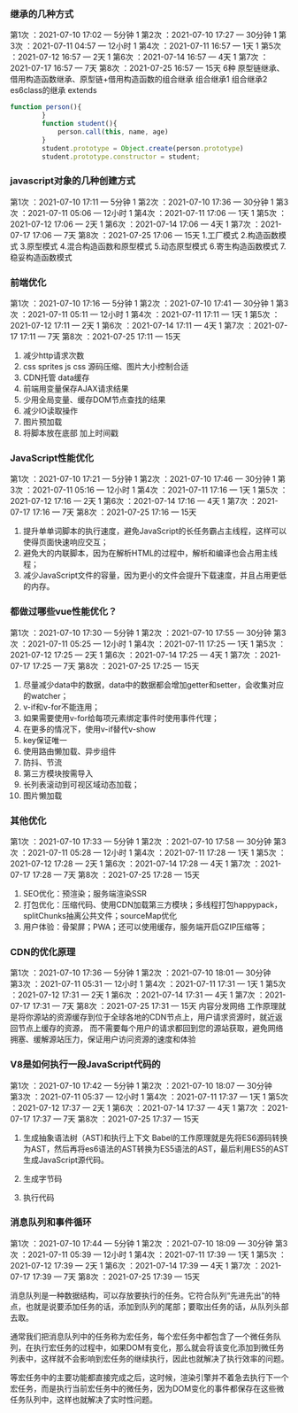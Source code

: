 ### 继承的几种方式
第1次 ：2021-07-10 17:02 — 5分钟  1
第2次 ：2021-07-10 17:27 — 30分钟  1
第3次 ：2021-07-11 04:57 — 12小时  1
第4次 ：2021-07-11 16:57 — 1天   1
第5次 ：2021-07-12 16:57 — 2天  1
第6次 ：2021-07-14 16:57 — 4天  1
第7次 ：2021-07-17 16:57 — 7天
第8次 ：2021-07-25 16:57 — 15天
6种 原型链继承、借用构造函数继承、原型链+借用构造函数的组合继承 组合继承1 组合继承2 es6class的继承 extends
```JavaScript
function person(){
        }
        function student(){
            person.call(this, name, age)
        }
        student.prototype = Object.create(person.prototype)
        student.prototype.constructor = student;
```

### javascript对象的几种创建方式
第1次 ：2021-07-10 17:11 — 5分钟  1
第2次 ：2021-07-10 17:36 — 30分钟  1
第3次 ：2021-07-11 05:06 — 12小时   1
第4次 ：2021-07-11 17:06 — 1天   1
第5次 ：2021-07-12 17:06 — 2天   1
第6次 ：2021-07-14 17:06 — 4天  1
第7次 ：2021-07-17 17:06 — 7天
第8次 ：2021-07-25 17:06 — 15天
1.工厂模式
2.构造函数模式
3.原型模式
4.混合构造函数和原型模式
5.动态原型模式
6.寄生构造函数模式
7.稳妥构造函数模式

### 前端优化
第1次 ：2021-07-10 17:16 — 5分钟  1
第2次 ：2021-07-10 17:41 — 30分钟  1
第3次 ：2021-07-11 05:11 — 12小时  1
第4次 ：2021-07-11 17:11 — 1天   1
第5次 ：2021-07-12 17:11 — 2天  1
第6次 ：2021-07-14 17:11 — 4天  1
第7次 ：2021-07-17 17:11 — 7天
第8次 ：2021-07-25 17:11 — 15天
1. 减少http请求次数
2. css sprites js css 源码压缩、图片大小控制合适
3. CDN托管 data缓存
4. 前端用变量保存AJAX请求结果
5. 少用全局变量、缓存DOM节点查找的结果
6. 减少IO读取操作
7. 图片预加载
8. 将脚本放在底部 加上时间戳

### JavaScript性能优化
第1次 ：2021-07-10 17:21 — 5分钟  1
第2次 ：2021-07-10 17:46 — 30分钟  1
第3次 ：2021-07-11 05:16 — 12小时  1
第4次 ：2021-07-11 17:16 — 1天  1
第5次 ：2021-07-12 17:16 — 2天  1
第6次 ：2021-07-14 17:16 — 4天  1
第7次 ：2021-07-17 17:16 — 7天
第8次 ：2021-07-25 17:16 — 15天
1. 提升单单词脚本的执行速度，避免JavaScript的长任务霸占主线程，这样可以使得页面快速响应交互；
2. 避免大的内联脚本，因为在解析HTML的过程中，解析和编译也会占用主线程；
3. 减少JavaScript文件的容量，因为更小的文件会提升下载速度，并且占用更低的内存。

### 都做过哪些vue性能优化？
第1次 ：2021-07-10 17:30 — 5分钟  1
第2次 ：2021-07-10 17:55 — 30分钟
第3次 ：2021-07-11 05:25 — 12小时  1
第4次 ：2021-07-11 17:25 — 1天  1
第5次 ：2021-07-12 17:25 — 2天  1
第6次 ：2021-07-14 17:25 — 4天  1
第7次 ：2021-07-17 17:25 — 7天
第8次 ：2021-07-25 17:25 — 15天
1. 尽量减少data中的数据，data中的数据都会增加getter和setter，会收集对应的watcher；
2. v-if和v-for不能连用；
3. 如果需要使用v-for给每项元素绑定事件时使用事件代理；
4. 在更多的情况下，使用v-if替代v-show
5. key保证唯一
6. 使用路由懒加载、异步组件
7. 防抖、节流
8. 第三方模块按需导入
9. 长列表滚动到可视区域动态加载；
10. 图片懒加载

### 其他优化
第1次 ：2021-07-10 17:33 — 5分钟    1
第2次 ：2021-07-10 17:58 — 30分钟
第3次 ：2021-07-11 05:28 — 12小时  1
第4次 ：2021-07-11 17:28 — 1天  1
第5次 ：2021-07-12 17:28 — 2天  1
第6次 ：2021-07-14 17:28 — 4天  1
第7次 ：2021-07-17 17:28 — 7天
第8次 ：2021-07-25 17:28 — 15天
1. SEO优化：预渲染；服务端渲染SSR
2. 打包优化：压缩代码、使用CDN加载第三方模块；多线程打包happypack，splitChunks抽离公共文件；sourceMap优化
3. 用户体验：骨架屏；PWA；还可以使用缓存，服务端开启GZIP压缩等；

### CDN的优化原理
第1次 ：2021-07-10 17:36 — 5分钟  1
第2次 ：2021-07-10 18:01 — 30分钟  
第3次 ：2021-07-11 05:31 — 12小时  1
第4次 ：2021-07-11 17:31 — 1天  1
第5次 ：2021-07-12 17:31 — 2天  1
第6次 ：2021-07-14 17:31 — 4天  1
第7次 ：2021-07-17 17:31 — 7天
第8次 ：2021-07-25 17:31 — 15天
  内容分发网络
  工作原理就是将你源站的资源缓存到位于全球各地的CDN节点上，用户请求资源时，就近返回节点上缓存的资源，
  而不需要每个用户的请求都回到您的源站获取，避免网络拥塞、缓解源站压力，保证用户访问资源的速度和体验

### V8是如何执行一段JavaScript代码的 
第1次 ：2021-07-10 17:42 — 5分钟  1
第2次 ：2021-07-10 18:07 — 30分钟  
第3次 ：2021-07-11 05:37 — 12小时  1
第4次 ：2021-07-11 17:37 — 1天   1
第5次 ：2021-07-12 17:37 — 2天   1
第6次 ：2021-07-14 17:37 — 4天  1
第7次 ：2021-07-17 17:37 — 7天
第8次 ：2021-07-25 17:37 — 15天

1. 生成抽象语法树（AST)和执行上下文
   Babel的工作原理就是先将ES6源码转换为AST，然后再将es6语法的AST转换为ES5语法的AST，最后利用ES5的AST生成JavaScript源代码。

2. 生成字节码

3. 执行代码

### 消息队列和事件循环
第1次 ：2021-07-10 17:44 — 5分钟    1
第2次 ：2021-07-10 18:09 — 30分钟
第3次 ：2021-07-11 05:39 — 12小时  1
第4次 ：2021-07-11 17:39 — 1天   1
第5次 ：2021-07-12 17:39 — 2天  1
第6次 ：2021-07-14 17:39 — 4天  1
第7次 ：2021-07-17 17:39 — 7天
第8次 ：2021-07-25 17:39 — 15天

消息队列是一种数据结构，可以存放要执行的任务。它符合队列“先进先出”的特点，也就是说要添加任务的话，添加到队列的尾部；要取出任务的话，从队列头部去取。

通常我们把消息队列中的任务称为宏任务，每个宏任务中都包含了一个微任务队列，在执行宏任务的过程中，如果DOM有变化，那么就会将该变化添加到微任务列表中，这样就不会影响到宏任务的继续执行，因此也就解决了执行效率的问题。

等宏任务中的主要功能都直接完成之后，这时候，渲染引擎并不着急去执行下一个宏任务，而是执行当前宏任务中的微任务，因为DOM变化的事件都保存在这些微任务队列中，这样也就解决了实时性问题。